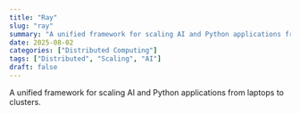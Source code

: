 ```yaml
---
title: "Ray"
slug: "ray"
summary: "A unified framework for scaling AI and Python applications from laptops to clusters."
date: 2025-08-02
categories: ["Distributed Computing"]
tags: ["Distributed", "Scaling", "AI"]
draft: false
---
```


A unified framework for scaling AI and Python applications from laptops to clusters.
